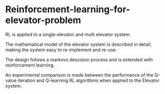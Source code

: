 # Reinforcement-learning-for-elevator-problem

RL is applied to a single-elevator and multi elevator system.

The mathematical model of the elevator system is described in detail, making the system easy to re-implement and re-use.

The design follows a markovs descision process and is extended with reinforcement learning.

An experimental comparison is made between the performance of the Q-value iteration and Q-learning RL algorithms when applied to the Elevator system.
